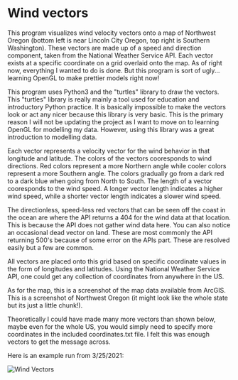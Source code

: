 # Wind vectors

This program visualizes wind velocity vectors onto a map of Northwest Oregon (bottom left is near Lincoln City Oregon, top right is Southern Washington). These vectors are made up of a speed and direction component, taken from the National Weather Service API. Each vector exists at a specific coordinate on a grid overlaid onto the map. As of right now, everything I wanted to do is done. But this program is sort of ugly... learning OpenGL to make prettier models right now!

This program uses Python3 and the "turtles" library to draw the vectors. This "turtles" library is really mainly a tool used for education and introductory Python practice. It is basically impossible to make the vectors look or act any nicer because this library is very basic. This is the primary reason I will not be updating the project as I want to move on to learning OpenGL for modelling my data. However, using this library was a great introduction to modelling data.

Each vector represents a velocity vector for the wind behavior in that longitude and latitude. The colors of the vectors cooresponds to wind directions. Red colors represent a more Northern angle while cooler colors represent a more Southern angle. The colors gradually go from a dark red to a dark blue when going from North to South. The length of a vector cooresponds to the wind speed. A longer vector length indicates a higher wind speed, while a shorter vector length indicates a slower wind speed.

The directionless, speed-less red vectors that can be seen off the coast in the ocean are where the API returns a 404 for the wind data at that location. This is because the API does not gather wind data here. You can also notice an occasional dead vector on land. These are most commonly the API returning 500's because of some error on the APIs part. These are resolved easily but a few are common.

All vectors are placed onto this grid based on specific coordinate values in the form of longitudes and latitudes. Using the National Weather Service API, one could get any collection of coordinates from anywhere in the US. 

As for the map, this is a screenshot of the map data available from ArcGIS. This is a screenshot of Northwest Oregon (it might look like the whole state but its just a little chunk!).

Theoretically I could have made many more vectors than shown below, maybe even for the whole US, you would simply need to specify more coordinates in the included coordinates.txt file. I felt this was enough vectors to get the message across.

Here is an example run from 3/25/2021:

![Wind Vectors](windVectors.png)
